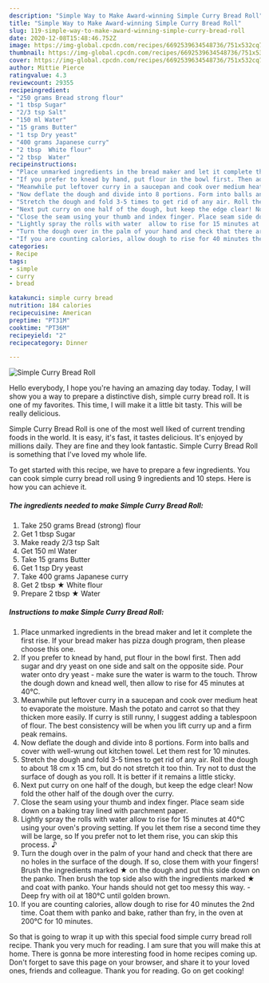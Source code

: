 ```yaml
---
description: "Simple Way to Make Award-winning Simple Curry Bread Roll"
title: "Simple Way to Make Award-winning Simple Curry Bread Roll"
slug: 119-simple-way-to-make-award-winning-simple-curry-bread-roll
date: 2020-12-08T15:48:46.752Z
image: https://img-global.cpcdn.com/recipes/6692539634548736/751x532cq70/simple-curry-bread-roll-recipe-main-photo.jpg
thumbnail: https://img-global.cpcdn.com/recipes/6692539634548736/751x532cq70/simple-curry-bread-roll-recipe-main-photo.jpg
cover: https://img-global.cpcdn.com/recipes/6692539634548736/751x532cq70/simple-curry-bread-roll-recipe-main-photo.jpg
author: Mittie Pierce
ratingvalue: 4.3
reviewcount: 29355
recipeingredient:
- "250 grams Bread strong flour"
- "1 tbsp Sugar"
- "2/3 tsp Salt"
- "150 ml Water"
- "15 grams Butter"
- "1 tsp Dry yeast"
- "400 grams Japanese curry"
- "2 tbsp  White flour"
- "2 tbsp  Water"
recipeinstructions:
- "Place unmarked ingredients in the bread maker and let it complete the first rise.  If your bread maker has pizza dough program, then please choose this one."
- "If you prefer to knead by hand, put flour in the bowl first. Then add sugar and dry yeast on one side and salt on the opposite side. Pour water onto dry yeast - make sure the water is warm to the touch. Throw the dough down and knead well, then allow to rise for 45 minutes at 40°C."
- "Meanwhile put leftover curry in a saucepan and cook over medium heat to evaporate the moisture. Mash the potato and carrot so that they thicken more easily. If curry is still runny, I suggest adding a tablespoon of flour. The best consistency will be when you lift curry up and a firm peak remains."
- "Now deflate the dough and divide into 8 portions. Form into balls and cover with well-wrung out kitchen towel. Let them rest for 10 minutes."
- "Stretch the dough and fold 3-5 times to get rid of any air. Roll the dough to about 18 cm x 15 cm, but do not stretch it too thin. Try not to dust the surface of dough as you roll. It is better if it remains a little sticky."
- "Next put curry on one half of the dough, but keep the edge clear! Now fold the other half of the dough over the curry."
- "Close the seam using your thumb and index finger. Place seam side down on a baking tray lined with parchment paper."
- "Lightly spray the rolls with water  allow to rise for 15 minutes at 40°C using your oven&#39;s proving setting. If you let them rise a second time they will be large, so If you prefer not to let them rise, you can skip this process. ♪"
- "Turn the dough over in the palm of your hand and check that there are no holes in the surface of the dough. If so, close them with your fingers! Brush the ingredients marked ★ on the dough and put this side down on the panko. Then brush the top side also with the ingredients marked ★ and coat with panko. Your hands should not get too messy this way.  Deep fry with oil at 180°C until golden brown."
- "If you are counting calories, allow dough to rise for 40 minutes the 2nd time. Coat them with panko and bake, rather than fry, in the oven at 200°C for 10 minutes."
categories:
- Recipe
tags:
- simple
- curry
- bread

katakunci: simple curry bread 
nutrition: 184 calories
recipecuisine: American
preptime: "PT31M"
cooktime: "PT36M"
recipeyield: "2"
recipecategory: Dinner

---
```



![Simple Curry Bread Roll](https://img-global.cpcdn.com/recipes/6692539634548736/751x532cq70/simple-curry-bread-roll-recipe-main-photo.jpg)

Hello everybody, I hope you're having an amazing day today. Today, I will show you a way to prepare a distinctive dish, simple curry bread roll. It is one of my favorites. This time, I will make it a little bit tasty. This will be really delicious.



Simple Curry Bread Roll is one of the most well liked of current trending foods in the world. It is easy, it's fast, it tastes delicious. It's enjoyed by millions daily. They are fine and they look fantastic. Simple Curry Bread Roll is something that I've loved my whole life.


To get started with this recipe, we have to prepare a few ingredients. You can cook simple curry bread roll using 9 ingredients and 10 steps. Here is how you can achieve it.

<!--inarticleads1-->

##### The ingredients needed to make Simple Curry Bread Roll:

1. Take 250 grams Bread (strong) flour
1. Get 1 tbsp Sugar
1. Make ready 2/3 tsp Salt
1. Get 150 ml Water
1. Take 15 grams Butter
1. Get 1 tsp Dry yeast
1. Take 400 grams Japanese curry
1. Get 2 tbsp ★ White flour
1. Prepare 2 tbsp ★ Water




<!--inarticleads2-->

##### Instructions to make Simple Curry Bread Roll:

1. Place unmarked ingredients in the bread maker and let it complete the first rise.  If your bread maker has pizza dough program, then please choose this one.
1. If you prefer to knead by hand, put flour in the bowl first. Then add sugar and dry yeast on one side and salt on the opposite side. Pour water onto dry yeast - make sure the water is warm to the touch. Throw the dough down and knead well, then allow to rise for 45 minutes at 40°C.
1. Meanwhile put leftover curry in a saucepan and cook over medium heat to evaporate the moisture. Mash the potato and carrot so that they thicken more easily. If curry is still runny, I suggest adding a tablespoon of flour. The best consistency will be when you lift curry up and a firm peak remains.
1. Now deflate the dough and divide into 8 portions. Form into balls and cover with well-wrung out kitchen towel. Let them rest for 10 minutes.
1. Stretch the dough and fold 3-5 times to get rid of any air. Roll the dough to about 18 cm x 15 cm, but do not stretch it too thin. Try not to dust the surface of dough as you roll. It is better if it remains a little sticky.
1. Next put curry on one half of the dough, but keep the edge clear! Now fold the other half of the dough over the curry.
1. Close the seam using your thumb and index finger. Place seam side down on a baking tray lined with parchment paper.
1. Lightly spray the rolls with water  allow to rise for 15 minutes at 40°C using your oven&#39;s proving setting. If you let them rise a second time they will be large, so If you prefer not to let them rise, you can skip this process. ♪
1. Turn the dough over in the palm of your hand and check that there are no holes in the surface of the dough. If so, close them with your fingers! Brush the ingredients marked ★ on the dough and put this side down on the panko. Then brush the top side also with the ingredients marked ★ and coat with panko. Your hands should not get too messy this way. -  Deep fry with oil at 180°C until golden brown.
1. If you are counting calories, allow dough to rise for 40 minutes the 2nd time. Coat them with panko and bake, rather than fry, in the oven at 200°C for 10 minutes.




So that is going to wrap it up with this special food simple curry bread roll recipe. Thank you very much for reading. I am sure that you will make this at home. There is gonna be more interesting food in home recipes coming up. Don't forget to save this page on your browser, and share it to your loved ones, friends and colleague. Thank you for reading. Go on get cooking!
